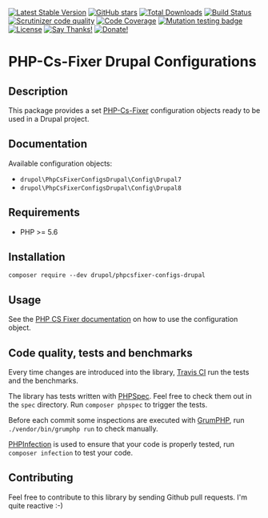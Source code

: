 [![Latest Stable Version](https://img.shields.io/packagist/v/drupol/phpcsfixer-configs-drupal.svg?style=flat-square)](https://packagist.org/packages/drupol/phpcsfixer-configs-drupal)
 [![GitHub stars](https://img.shields.io/github/stars/drupol/phpcsfixer-configs-drupal.svg?style=flat-square)](https://packagist.org/packages/drupol/phpcsfixer-configs-drupal)
 [![Total Downloads](https://img.shields.io/packagist/dt/drupol/phpcsfixer-configs-drupal.svg?style=flat-square)](https://packagist.org/packages/drupol/phpcsfixer-configs-drupal)
 [![Build Status](https://img.shields.io/travis/drupol/phpcsfixer-configs-drupal/master.svg?style=flat-square)](https://travis-ci.org/drupol/phpcsfixer-configs-drupal)
 [![Scrutinizer code quality](https://img.shields.io/scrutinizer/quality/g/drupol/phpcsfixer-configs-drupal/master.svg?style=flat-square)](https://scrutinizer-ci.com/g/drupol/phpcsfixer-configs-drupal/?branch=master)
 [![Code Coverage](https://img.shields.io/scrutinizer/coverage/g/drupol/phpcsfixer-configs-drupal/master.svg?style=flat-square)](https://scrutinizer-ci.com/g/drupol/phpcsfixer-configs-drupal/?branch=master)
 [![Mutation testing badge](https://badge.stryker-mutator.io/github.com/drupol/phpcsfixer-configs-drupal/master)](https://stryker-mutator.github.io)
 [![License](https://img.shields.io/packagist/l/drupol/phpcsfixer-configs-drupal.svg?style=flat-square)](https://packagist.org/packages/drupol/phpcsfixer-configs-drupal)
 [![Say Thanks!](https://img.shields.io/badge/Say-thanks-brightgreen.svg?style=flat-square)](https://saythanks.io/to/drupol)
 [![Donate!](https://img.shields.io/badge/Donate-Paypal-brightgreen.svg?style=flat-square)](https://paypal.me/drupol)

# PHP-Cs-Fixer Drupal Configurations

## Description

This package provides a set [PHP-Cs-Fixer](https://github.com/FriendsOfPHP/PHP-CS-Fixer) configuration objects ready to be used in a Drupal project.

## Documentation

Available configuration objects:

* `drupol\PhpCsFixerConfigsDrupal\Config\Drupal7`
* `drupol\PhpCsFixerConfigsDrupal\Config\Drupal8`

## Requirements

* PHP >= 5.6

## Installation

```composer require --dev drupol/phpcsfixer-configs-drupal```

## Usage

See the [PHP CS Fixer documentation](https://github.com/FriendsOfPHP/PHP-CS-Fixer) on how to use the configuration object.

## Code quality, tests and benchmarks

Every time changes are introduced into the library, [Travis CI](https://travis-ci.org/drupol/phpcsfixer-configs-drupal/builds) run the tests and the benchmarks.

The library has tests written with [PHPSpec](http://www.phpspec.net/).
Feel free to check them out in the `spec` directory. Run `composer phpspec` to trigger the tests.

Before each commit some inspections are executed with [GrumPHP](https://github.com/phpro/grumphp), run `./vendor/bin/grumphp run` to check manually.

[PHPInfection](https://github.com/infection/infection) is used to ensure that your code is properly tested, run `composer infection` to test your code.

## Contributing

Feel free to contribute to this library by sending Github pull requests. I'm quite reactive :-)
